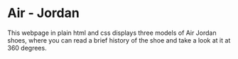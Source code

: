 # Air - Jordan
This webpage in plain html and css displays three models of Air Jordan shoes, where you can read a brief history of the shoe and take a look at it at 360 degrees.
